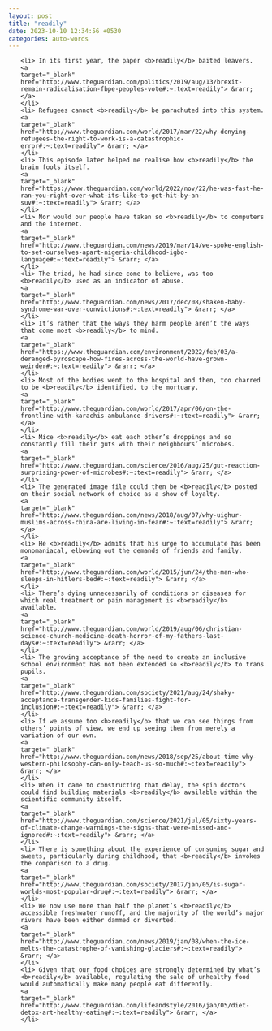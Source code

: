 ```yaml
---
layout: post
title: "readily"
date: 2023-10-10 12:34:56 +0530
categories: auto-words
---
```

<ol>

    <li> In its first year, the paper <b>readily</b> baited leavers.
    <a 
    target="_blank" 
    href="http://www.theguardian.com/politics/2019/aug/13/brexit-remain-radicalisation-fbpe-peoples-vote#:~:text=readily"> &rarr; </a>
    </li>
    <li> Refugees cannot <b>readily</b> be parachuted into this system.
    <a 
    target="_blank" 
    href="http://www.theguardian.com/world/2017/mar/22/why-denying-refugees-the-right-to-work-is-a-catastrophic-error#:~:text=readily"> &rarr; </a>
    </li>
    <li> This episode later helped me realise how <b>readily</b> the brain fools itself.
    <a 
    target="_blank" 
    href="https://www.theguardian.com/world/2022/nov/22/he-was-fast-he-ran-you-right-over-what-its-like-to-get-hit-by-an-suv#:~:text=readily"> &rarr; </a>
    </li>
    <li> Nor would our people have taken so <b>readily</b> to computers and the internet.
    <a 
    target="_blank" 
    href="http://www.theguardian.com/news/2019/mar/14/we-spoke-english-to-set-ourselves-apart-nigeria-childhood-igbo-language#:~:text=readily"> &rarr; </a>
    </li>
    <li> The triad, he had since come to believe, was too <b>readily</b> used as an indicator of abuse.
    <a 
    target="_blank" 
    href="http://www.theguardian.com/news/2017/dec/08/shaken-baby-syndrome-war-over-convictions#:~:text=readily"> &rarr; </a>
    </li>
    <li> It’s rather that the ways they harm people aren’t the ways that come most <b>readily</b> to mind.
    <a 
    target="_blank" 
    href="https://www.theguardian.com/environment/2022/feb/03/a-deranged-pyroscape-how-fires-across-the-world-have-grown-weirder#:~:text=readily"> &rarr; </a>
    </li>
    <li> Most of the bodies went to the hospital and then, too charred to be <b>readily</b> identified, to the mortuary.
    <a 
    target="_blank" 
    href="http://www.theguardian.com/world/2017/apr/06/on-the-frontline-with-karachis-ambulance-drivers#:~:text=readily"> &rarr; </a>
    </li>
    <li> Mice <b>readily</b> eat each other’s droppings and so constantly fill their guts with their neighbours’ microbes.
    <a 
    target="_blank" 
    href="http://www.theguardian.com/science/2016/aug/25/gut-reaction-surprising-power-of-microbes#:~:text=readily"> &rarr; </a>
    </li>
    <li> The generated image file could then be <b>readily</b> posted on their social network of choice as a show of loyalty.
    <a 
    target="_blank" 
    href="http://www.theguardian.com/news/2018/aug/07/why-uighur-muslims-across-china-are-living-in-fear#:~:text=readily"> &rarr; </a>
    </li>
    <li> He <b>readily</b> admits that his urge to accumulate has been monomaniacal, elbowing out the demands of friends and family.
    <a 
    target="_blank" 
    href="http://www.theguardian.com/world/2015/jun/24/the-man-who-sleeps-in-hitlers-bed#:~:text=readily"> &rarr; </a>
    </li>
    <li> There’s dying unnecessarily of conditions or diseases for which real treatment or pain management is <b>readily</b> available.
    <a 
    target="_blank" 
    href="http://www.theguardian.com/world/2019/aug/06/christian-science-church-medicine-death-horror-of-my-fathers-last-days#:~:text=readily"> &rarr; </a>
    </li>
    <li> The growing acceptance of the need to create an inclusive school environment has not been extended so <b>readily</b> to trans pupils.
    <a 
    target="_blank" 
    href="http://www.theguardian.com/society/2021/aug/24/shaky-acceptance-transgender-kids-families-fight-for-inclusion#:~:text=readily"> &rarr; </a>
    </li>
    <li> If we assume too <b>readily</b> that we can see things from others’ points of view, we end up seeing them from merely a variation of our own.
    <a 
    target="_blank" 
    href="http://www.theguardian.com/news/2018/sep/25/about-time-why-western-philosophy-can-only-teach-us-so-much#:~:text=readily"> &rarr; </a>
    </li>
    <li> When it came to constructing that delay, the spin doctors could find building materials <b>readily</b> available within the scientific community itself.
    <a 
    target="_blank" 
    href="http://www.theguardian.com/science/2021/jul/05/sixty-years-of-climate-change-warnings-the-signs-that-were-missed-and-ignored#:~:text=readily"> &rarr; </a>
    </li>
    <li> There is something about the experience of consuming sugar and sweets, particularly during childhood, that <b>readily</b> invokes the comparison to a drug.
    <a 
    target="_blank" 
    href="http://www.theguardian.com/society/2017/jan/05/is-sugar-worlds-most-popular-drug#:~:text=readily"> &rarr; </a>
    </li>
    <li> We now use more than half the planet’s <b>readily</b> accessible freshwater runoff, and the majority of the world’s major rivers have been either dammed or diverted.
    <a 
    target="_blank" 
    href="http://www.theguardian.com/news/2019/jan/08/when-the-ice-melts-the-catastrophe-of-vanishing-glaciers#:~:text=readily"> &rarr; </a>
    </li>
    <li> Given that our food choices are strongly determined by what’s <b>readily</b> available, regulating the sale of unhealthy food would automatically make many people eat differently.
    <a 
    target="_blank" 
    href="http://www.theguardian.com/lifeandstyle/2016/jan/05/diet-detox-art-healthy-eating#:~:text=readily"> &rarr; </a>
    </li>